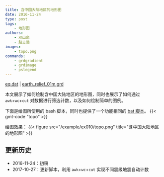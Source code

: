 ```yaml
---
title: 含中国大陆地区的地形图
date: 2016-11-24
type: post
tags:
    - 地形图
authors:
    - 邓山泉
    - 赵志远
images:
    - topo.png
commands:
    - grdgradient
    - grdimage
    - pslegend
---
```


<i class="fas fa-download"></i>
[eq.dat](/example/ex010/eq.dat) |
[earth_relief_01m.grd](http://mirrors.ustc.edu.cn/gmt/data/)

本文展示了如何绘制含中国大陆地区的地形图，同时也展示了如何通过 `awk`+`wc`+`cut`
对数据进行筛选计数，以及如何绘制简单的图例。

下面是绘图所使用的 bash 脚本，同时也提供了一个功能相同的 [bat 脚本](/example/ex010/topo.bat)。
{{< gmt-code "topo" >}}

绘图效果：
{{< figure src="/example/ex010/topo.png" title="含中国大陆地区的地形图" >}}

## 更新历史

- 2016-11-24：初稿
- 2017-10-27：更新脚本，利用 `awk`+`wc`+`cut` 实现不同震级地震自动计数
